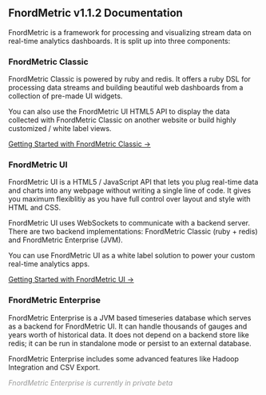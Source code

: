 FnordMetric v1.1.2 Documentation
--------------------------------

FnordMetric is a framework for processing and visualizing stream data on
real-time analytics dashboards. It is split up into three components:

### FnordMetric Classic

FnordMetric Classic is powered by ruby and redis. It offers a ruby DSL for processing data
streams and building beautiful web dashboards from a collection of pre-made UI widgets.

You can also use the FnordMetric UI HTML5 API to display the data collected with FnordMetric
Classic on another website or build highly customized / white label views.

<a href="/documentation/classic_index">Getting Started with FnordMetric Classic &rarr;</a>


### FnordMetric UI

FnordMetric UI is a HTML5 / JavaScript API that lets you plug real-time data and charts into any
webpage without writing a single line of code. It gives you maximum flexiblitiy as you have full
control over layout and style with HTML and CSS.

FnordMetric UI uses WebSockets to communicate with a backend server. There are two backend
implementations: FnordMetric Classic (ruby + redis) and FnordMetric Enterprise (JVM).

You can use FnordMetric UI as a white label solution to power your custom real-time analytics apps.

<a href="/documentation/ui_index">Getting Started with FnordMetric UI &rarr;</a>


### FnordMetric Enterprise

FnordMetric Enterprise is a JVM based timeseries database which serves as a backend for FnordMetric
UI. It can handle thousands of gauges and years worth of historical data. It does not depend on a
backend store like redis; it can be run in standalone mode or persist to an external database.

FnordMetric Enterprise includes some advanced features like Hadoop Integration and CSV Export.

<i style="color:#999;">FnordMetric Enterprise is currently in private beta</i>
